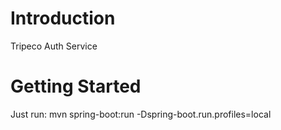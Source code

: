 # Introduction
Tripeco Auth Service
# Getting Started
Just run: mvn spring-boot:run -Dspring-boot.run.profiles=local